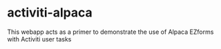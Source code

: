 # activiti-alpaca
This webapp acts as a primer to demonstrate the use of Alpaca EZforms with Activiti user tasks
